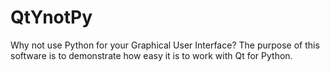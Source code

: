 # QtYnotPy
Why not use Python for your Graphical User Interface? The purpose of this software is to demonstrate how easy it is to work with Qt for Python. 
